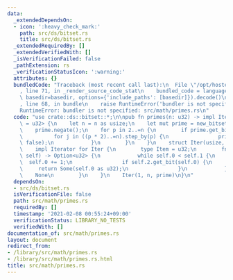 ```yaml
---
data:
  _extendedDependsOn:
  - icon: ':heavy_check_mark:'
    path: src/ds/bitset.rs
    title: src/ds/bitset.rs
  _extendedRequiredBy: []
  _extendedVerifiedWith: []
  _isVerificationFailed: false
  _pathExtension: rs
  _verificationStatusIcon: ':warning:'
  attributes: {}
  bundledCode: "Traceback (most recent call last):\n  File \"/opt/hostedtoolcache/Python/3.9.1/x64/lib/python3.9/site-packages/onlinejudge_verify/documentation/build.py\"\
    , line 71, in _render_source_code_stat\n    bundled_code = language.bundle(stat.path,\
    \ basedir=basedir, options={'include_paths': [basedir]}).decode()\n  File \"/opt/hostedtoolcache/Python/3.9.1/x64/lib/python3.9/site-packages/onlinejudge_verify/languages/user_defined.py\"\
    , line 68, in bundle\n    raise RuntimeError('bundler is not specified: {}'.format(path.as_posix()))\n\
    RuntimeError: bundler is not specified: src/math/primes.rs\n"
  code: "use crate::ds::bitset::*;\n\npub fn primes(n: u32) -> impl Iterator<Item\
    \ = u32> {\n    let n = n as usize;\n    let mut prime = new_bitset(n + 1);\n\
    \    prime.negate();\n    for p in 2..=n {\n        if prime.get_bit(p) {\n  \
    \          for j in ((p * 2)..=n).step_by(p) {\n                prime.set_bit(j,\
    \ false);\n            }\n        }\n    }\n    struct Iter(usize, usize, Vec<u32>);\n\
    \    impl Iterator for Iter {\n        type Item = u32;\n        fn next(&mut\
    \ self) -> Option<u32> {\n            while self.0 < self.1 {\n              \
    \  self.0 += 1;\n                if self.2.get_bit(self.0) {\n               \
    \     return Some(self.0 as u32);\n                }\n            }\n        \
    \    None\n        }\n    }\n    Iter(1, n, prime)\n}\n"
  dependsOn:
  - src/ds/bitset.rs
  isVerificationFile: false
  path: src/math/primes.rs
  requiredBy: []
  timestamp: '2021-02-08 00:55:24+09:00'
  verificationStatus: LIBRARY_NO_TESTS
  verifiedWith: []
documentation_of: src/math/primes.rs
layout: document
redirect_from:
- /library/src/math/primes.rs
- /library/src/math/primes.rs.html
title: src/math/primes.rs
---
```

